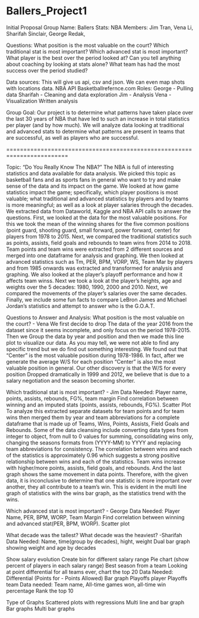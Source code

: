 # Ballers_Project1

Initial Proposal
Group Name: Ballers Stats: NBA Members: Jim Tran, Vena Li, Sharifah Sinclair, George Redak, 

Questions: 
What position is the most valuable on the court? 
Which traditional stat is most important? 
Which advanced stat is most important? 
What player is the best over the period looked at?
Can you tell anything about coaching by looking at stats alone?
What team has had the most success over the period studied?

Data sources: This will give us api, csv and json. We can even map shots with locations data. NBA API Basketballrefernce.com 
Roles: George - Pulling data Sharifah - Cleaning and data exploration 
Jim - Analysis 
Vena - Visualization Written analysis 

Group Goal: Our project is to determine what patterns have taken place over the last 30 years of NBA that have led to such an increase in total statistics per player (and by how much). We will analyze data looking at traditional and advanced stats to determine what patterns are present in teams that are successful, as well as players who are successful.

========================================================================

Topic: “Do You Really Know The NBA?”
The NBA is full of interesting statistics and data available for data analysis.  We picked this topic as basketball fans and as sports fans in general who want to try and make sense of the data and its impact on the game.
We looked at how game statistics impact the game; specifically, which player positions is most valuable; what traditional and advanced statistics by players and by teams is more meaningful; as well as a look at player salaries through the decades.
We extracted data from Dataworld, Kaggle and NBA API calls to answer the questions.  First, we looked at the data for the most valuable positions.   For this we took the mean of the winning shares for the five common positions (point guard, shooting guard, small forward, power forward, center) for players from 1978 to 2015.   Next, we compared the traditional statistics such as points, assists, field goals and rebounds to team wins from 2014 to 2018.  Team points and team wins were extracted from 2 different sources and merged into one dataframe for analysis and graphing.  We then looked at advanced statistics such as Tm, PER, BPM, VORP, WS, Team Mar by players and from 1985 onwards was extracted and transformed for analysis and graphing.  We also looked at the player’s playoff performance and how it affects team winss.  Next we took a look at  the player’s heights, age and weights over the 5  decades: 1980, 1990, 2000 and 2010.  Next, we compared the movements of the player’s salaries over the same decades.  Finally, we include some fun facts to compare LeBron James and Michael Jordan’s statistics and attempt to answer who is the G.O.A.T. 

Questions to Answer and Analysis:
What position is the most valuable on the court? - Vena
We first decide to drop The data of the year 2016 from the dataset since it seems incomplete, and only focus on the period 1978-2015. Then we Group the data by year and position and then we made this line plot to visualize our data.  As you may tell, we were not able to find any specific trend but we do find out something interesting. We found out that “Center” is the most valuable position during 1978-1986. In fact, after we generate the average W/S for each position “Center” is also the most valuable position in general. Our other discovery is that the W/S for every position Dropped dramatically in 1999 and 2012, we believe that is due to a salary negotiation and the season becoming shorter.


Which traditional stat is most important? - Jim
Data Needed: Player name, points, assists, rebounds, FG%, team margin
Find correlation between winning and an imputed stats (points, assists, rebounds, FG%).
Scatter Plot
To analyze this extracted separate datasets for team points and for team wins then merged them by year and team abbreviations for a complete dataframe that is made up of Teams, Wins, Points, Assists, Field Goals and Rebounds.  Some of the data cleansing include converting data types from integer to object, from null to 0 values for summing, consolidating wins only, changing the seasons formats from (YYYY-MM) to YYYY and replacing team abbreviations for consistency.  The correlation between wins and each of the statistics is approximately 0.96 which suggests a strong positive relationship between wins and each of the statistics.  Team wins increase with higher/more points, assists, field goals, and rebounds.  And the last graph shows the same movement in data points.  Therefore, with the given data, it is inconclusive to determine that one statistic is more important over another, they all contribute to a team’s win.  This is evident in the multi line graph of statistics with the wins bar graph, as the statistics trend with the wins.

Which advanced stat is most important?  - George
Data Needed: Player Name, PER, BPM, WORP, Team Margin
Find correlation between winning and advanced stat(PER, BPM, WORP).
Scatter plot

What decade was the tallest? What decade was the heaviest? -Sharifah 
Data Needed: Name, time(group by decades), hight, weight
Dual bar graph showing weight and age by decades


Show salary evolution 
Create bin for different salary range
Pie chart (show percent of players in each salary range)
Best season from a team 
Looking at point differential for all teams ever, chart the top 20
Data Needed: Differential (Points for - Points Allowed) 
Bar graph
Playoffs player
Playoffs team 
Data needed: Team name, All-time games won, all-time win percentage
Rank the top 10


Type of Graphs
Scattered plots with regressions
Multi line and bar graph
Bar graphs
Multi bar graphs


